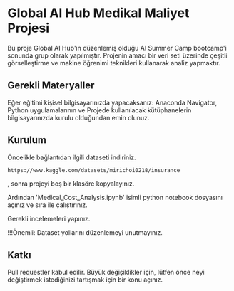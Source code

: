 # Global AI Hub Medikal Maliyet Projesi
Bu proje Global AI Hub'ın düzenlemiş olduğu AI Summer Camp bootcamp'i sonunda grup olarak yapılmıştır. Projenin amacı bir veri seti üzerinde çeşitli görselleştirme ve makine öğrenimi teknikleri kullanarak analiz yapmaktır. 

## Gerekli Materyaller

Eğer eğitimi kişisel bilgisayarınızda yapacaksanız:
Anaconda Navigator, Python  uygulamalarının ve Projede kullanılacak kütüphanelerin bilgisayarınızda kurulu olduğundan emin olunuz.

## Kurulum

Öncelikle bağlantıdan ilgili dataseti indiriniz.

```bash
https://www.kaggle.com/datasets/mirichoi0218/insurance
```
, sonra projeyi boş bir klasöre kopyalayınız. 

Ardından 'Medical_Cost_Analysis.ipynb'
isimli python notebook dosyasını açınız ve sıra ile çalıştırınız.

Gerekli incelemeleri yapınız.

!!!Önemli: Dataset yollarını düzenlemeyi unutmayınız.

## Katkı

Pull requestler kabul edilir. Büyük değişiklikler için, lütfen önce neyi değiştirmek istediğinizi tartışmak için bir konu açınız.
